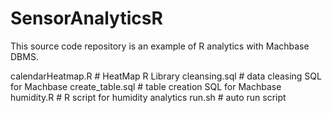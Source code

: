# SensorAnalyticsR

This source code repository is an example of R analytics with Machbase DBMS.

calendarHeatmap.R   # HeatMap R Library 
cleansing.sql  # data cleasing SQL for Machbase
create_table.sql  # table creation SQL for Machbase
humidity.R  # R script for humidity analytics
run.sh  # auto run script 
